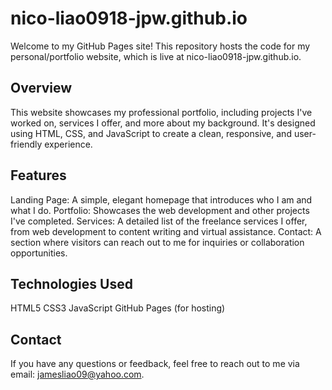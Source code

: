 # nico-liao0918-jpw.github.io

Welcome to my GitHub Pages site! This repository hosts the code for my personal/portfolio website, which is live at nico-liao0918-jpw.github.io.

## Overview
This website showcases my professional portfolio, including projects I've worked on, services I offer, and more about my background. It's designed using HTML, CSS, and JavaScript to create a clean, responsive, and user-friendly experience.

## Features
Landing Page: A simple, elegant homepage that introduces who I am and what I do.
Portfolio: Showcases the web development and other projects I've completed.
Services: A detailed list of the freelance services I offer, from web development to content writing and virtual assistance.
Contact: A section where visitors can reach out to me for inquiries or collaboration opportunities.

## Technologies Used
HTML5
CSS3
JavaScript
GitHub Pages (for hosting)

## Contact
If you have any questions or feedback, feel free to reach out to me via email: jamesliao09@yahoo.com.
